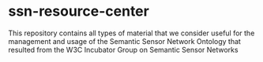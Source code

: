 ssn-resource-center
===================

This repository contains all types of material that we consider useful for the management and usage of the Semantic Sensor Network Ontology that resulted from the W3C Incubator Group on Semantic Sensor Networks
